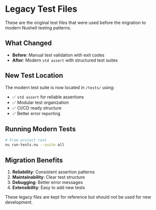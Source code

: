 # Legacy Test Files

These are the original test files that were used before the migration to modern Nushell testing patterns.

## What Changed

- **Before**: Manual test validation with exit codes
- **After**: Modern `std assert` with structured test suites

## New Test Location

The modern test suite is now located in `/tests/` using:
- ✅ `std assert` for reliable assertions
- ✅ Modular test organization
- ✅ CI/CD ready structure
- ✅ Better error reporting

## Running Modern Tests

```bash
# From project root
nu run-tests.nu --suite all
```

## Migration Benefits

1. **Reliability**: Consistent assertion patterns
2. **Maintainability**: Clear test structure  
3. **Debugging**: Better error messages
4. **Extensibility**: Easy to add new tests

These legacy files are kept for reference but should not be used for new development.